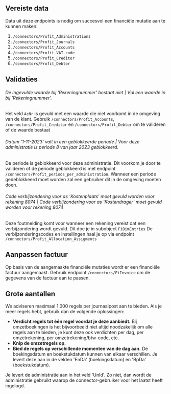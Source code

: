 ## Vereiste data

Data uit deze endpoints is nodig om succesvol een financiële mutatie aan te kunnen maken:

 1. `/connectors/Profit_Administrations`
 2. `/connectors/Profit_Journals`
 3. `/connectors/Profit_Accounts`
 4. `/connectors/Profit_VAT_code`
 5. `/connectors/Profit_Creditor`
 6. `/connectors/Profit_Debtor`

## Validaties
###### De ingevulde waarde bij 'Rekeningnummer' bestaat niet | Vul een waarde in bij 'Rekeningnummer'.
Het veld `AcNr` is gevuld met een waarde die niet voorkomt in de omgeving van de klant. Gebruik `/connectors/Profit_Accounts`, `/connectors/Profit_Creditor` en `/connectors/Profit_Debtor` om te valideren of de waarde bestaat

###### Datum '1-11-2023' valt in een geblokkeerde periode | Voor deze administratie is periode 8 van jaar 2023 geblokkeerd. 
De periode is geblokkeerd voor deze administratie. Dit voorkom je door te valideren of de periode geblokkeerd is met endpoint `/connectors/Profit_periods_per_administration`. Wanneer een periode gedeblokkeerd moet worden zal een gebruiker dit in de omgeving moeten doen.

###### Code verbijzondering voor as 'Kostenplaats' moet gevuld worden voor rekening 8074 | Code verbijzondering voor as 'Kostendrager' moet gevuld worden voor rekening 8074
Deze foutmelding komt voor wanneer een rekening vereist dat een verbijzondering wordt gevuld. Dit doe je in subobject `FiDimEntries`
De verbijzonderingscodes en instellingen haal je op via endpoint `
/connectors/Profit_Allocation_Assigments`

## Aanpassen factuur

Op basis van de aangemaakte financiële mutaties wordt er een financiële factuur aangemaakt. Gebruik endpoint `/connectors/FiInvoice` om de gegevens van de factuur aan te passen.

## Grote aantallen

We adviseren maximaal 1.000 regels per journaalpost aan te bieden. Als je meer regels hebt, gebruik dan de volgende oplossingen:

- **Verdicht regels tot één regel voordat je deze aanbiedt.** Bij omzetboekingen is het bijvoorbeeld niet altijd noodzakelijk om alle regels aan te bieden, je kunt deze ook verdichten per dag, per omzetrekening, per omzetrekening/btw-code, etc.
- **Knip de omzetregels op.**
- **Bied de regels op verschillende momenten van de dag aan.** De boekingsdatum en boekstukdatum kunnen van elkaar verschillen. Je levert deze aan in de velden 'EnDa' (boekingsdatum) en 'BpDa' (boekstukdatum).

Je levert de administratie aan in het veld 'UnId'. Zo niet, dan wordt de administratie gebruikt waarop de connector-gebruiker voor het laatst heeft ingelogd.
